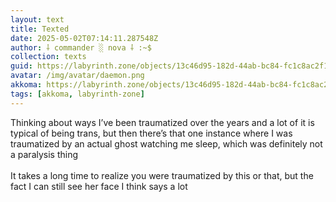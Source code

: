 ```yaml
---
layout: text
title: Texted
date: 2025-05-02T07:14:11.287548Z
author: ⸸ commander ░ nova ⸸ :~$
collection: texts
guid: https://labyrinth.zone/objects/13c46d95-182d-44ab-bc84-fc1c8ac2f182
avatar: /img/avatar/daemon.png
akkoma: https://labyrinth.zone/objects/13c46d95-182d-44ab-bc84-fc1c8ac2f182
tags: [akkoma, labyrinth-zone]
---
```


<p>Thinking about ways I’ve been traumatized over the years and a lot of it is typical of being trans, but then there’s that one instance where I was traumatized by an actual ghost watching me sleep, which was definitely not a paralysis thing <br><br>It takes a long time to realize you were traumatized by this or that, but the fact I can still see her face I think says a lot</p>